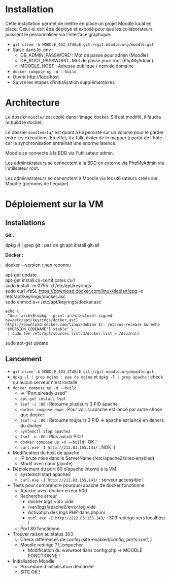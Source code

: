 # Installation

Cette installation permet de mettre en place un projet Moodle local en place. Celui-ci doit être déployé et exposé pour que les collaborateurs puissent le personnaliser via l'interface graphique.

-   `git clone -b MOODLE_403_STABLE git://git.moodle.org/moodle.git`
-   Saisir dans le .env :
    -   DB_ADMIN_PASSWORD : Mot de passe pour admin (Moodle)
    -   DB_ROOT_PASSWORD : Mot de passe pour root (PhpMyAdmin)
    -   MOODLE_HOST : Adresse publique / nom de domaine
-   `docker compose up -d --build`
-   Ouvrir http://localhost
-   Suivre les étapes d'initialisation supplémentaires

# Architecture

Le dossier `moodle/` est copié dans l'image docker. S'il est modifié, il faudra re build le docker.

Le dossier `moodledata/` est quant à lui persisté sur un volume pour le garder entre les executions. En effet, il a fallu éviter de le mapper à partir de l'hôte car la synchronisation entrainait une énorme latence.

Moodle se connecte à la BDD via l'utilisateur admin.

Les administrateurs se connectent à la BDD en externe via PhpMyAdmin via l'utilisateur root.

Les administrateurs se conenctent à Moodle via les utilisateurs créés sur Moodle (prenoms de l'équipe).

# Déploiement sur la VM

## Installations

**Git :**

dpkg -l | grep git : pas de git
apt install git-all

**Docker :**

docker --version : non reconnu

apt-get update  
apt-get install ca-certificates curl  
sudo install -m 0755 -d /etc/apt/keyrings  
sudo curl -fsSL https://download.docker.com/linux/debian/gpg -o /etc/apt/keyrings/docker.asc  
sudo chmod a+r /etc/apt/keyrings/docker.asc

```shell
echo \
 "deb [arch=$(dpkg --print-architecture) signed-by=/etc/apt/keyrings/docker.asc] https://download.docker.com/linux/debian $(. /etc/os-release && echo "$VERSION_CODENAME") stable" \
 | sudo tee /etc/apt/sources.list.d/docker.list > /dev/null
```

sudo apt-get update

## Lancement

-   `git clone -b MOODLE_403_STABLE git://git.moodle.org/moodle.git`
-   `dpkg -l | grep nginx : pas de nginx` et `dpkg -l | grep apache` : check qu'aucun serveur n'est installé
-   `docker compose up -d --build`
    -   => "Port already used"
    -   `apt-get install lsof`
    -   `lsof -i :80` : Retourne plusieurs 3 PID apache
    -   `docker compose down` : Pour voir si apache est lancé par autre chose que docker
    -   `lsof -i :80` : Retourne toujours 3 PID => apache est lancé en dehors du docker
    -   `systemctl stop apache2`
    -   `lsof -u :80` : Plus aucun PID !
    -   `docker compose up -d --build` : OK !
    -   `curl.exe -I http://212.83.155.143/` : NOK :\(
-   Modification du host de apache
    -   IP brute mise dans le ServerName (/etc/apache2/sites-enabled)
    -   Modif avec nano (ajouté)
-   Déploiement du port 80 d'apache interne à la VM
    -   systemctl start apache2
    -   `curl.exe -I http://212.83.155.143/` : serveur accessible !
-   Tests pour comprendre pourquoi apache de docker fonctionne
    -   Apache avec docker erreur 500
    -   Recherche erreur
        -   docker logs \<id> vide
        -   /var/logs/apache2/error.log vide
        -   Activation des logs PHP dans php.ini
        -   `curl.exe -I http://212.83.155.143/` : 303 redirige vers localhost !
    -   Port 80 fonctionne
-   Trouver raison au status 303
    -   Check différences de config (site-enabled/config, ports.conf, )
    -   Moodle redirige ? L'empecher
        -   Modification du wwwroot dans config.php => MOODLE FONCTIONNE !
-   Initialisation Moodle
    -   Procédure d'initialisation démarrée
    -   SITE OK !
